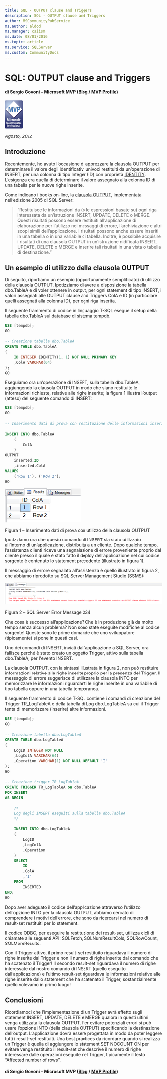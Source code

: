 ```yaml
---
title: SQL - OUTPUT clause and Triggers
description: SQL - OUTPUT clause and Triggers
author: MSCommunityPubService
ms.author: aldod
ms.manager: csiism
ms.date: 08/01/2016
ms.topic: article
ms.service: SQLServer
ms.custom: CommunityDocs
---
```


# SQL: OUTPUT clause and Triggers

#### di Sergio Govoni – Microsoft MVP ([Blog](http://community.ugiss.org/blogs/sgovoni) / [MVP Profile](http://mvp.microsoft.com/profiles/Sergio.Govoni))

![](./img/SQL-OUTPUT-clause-e-triggers/image1.png)


*Agosto, 2012*

Introduzione
------------

Recentemente, ho avuto l’occasione di apprezzare la clausola OUTPUT per
determinare il valore degli identificativi univoci restituiti da
un’operazione di INSERT, per una colonna di tipo Integer (ID) con
proprietà
[IDENTITY](http://msdn.microsoft.com/en-us/library/aa933196(v=sql.80).aspx).
L’esigenza era quella di determinare il valore assegnato alla colonna ID
di una tabella per le nuove righe inserite.

Come indicano i books on-line, la [clausola
OUTPUT](http://msdn.microsoft.com/en-us/library/ms177564.aspx),
implementata nell’edizione 2005 di SQL Server:

> “Restituisce le informazioni da (o le espressioni basate su) ogni
    riga interessata da un’istruzione INSERT, UPDATE, DELETE o MERGE.
    Questi risultati possono essere restituiti all’applicazione di
    elaborazione per l’utilizzo nei messaggi di errore, l’archiviazione
    e altri scopi simili dell’applicazione. I risultati possono anche
    essere inseriti in una tabella o in una variabile di tabella.
    Inoltre, è possibile acquisire i risultati di una clausola OUTPUT in
    un’istruzione nidificata INSERT, UPDATE, DELETE o MERGE e inserire
    tali risultati in una vista o tabella di destinazione.”

Un esempio di utilizzo della clausola OUTPUT
--------------------------------------------

Di seguito, riportiamo un esempio (opportunamente semplificato) di
utilizzo della clausola OUTPUT. Ipotizziamo di avere a disposizione la
tabella dbo.TableA e di voler ottenere in output, per ogni statement di
tipo INSERT, i valori assegnati alle OUTPUT clause and Triggers ColA e ID (in particolare
quelli assegnati alla colonna ID), per ogni riga inserita.

Il seguente frammento di codice in linguaggio T-SQL esegue il setup
della tabella dbo.TableA sul database di sistema tempdb.

```SQL
USE [tempdb];
GO

-- Creazione tabella dbo.TableA
CREATE TABLE dbo.TableA
(
    ID INTEGER IDENTITY(1, 1) NOT NULL PRIMARY KEY
    ,ColA VARCHAR(64)
);
GO
```

Eseguiamo ora un’operazione di INSERT, sulla tabella dbo.TableA,
aggiungendo la clausola OUTPUT in modo che siano restituite le
informazioni richieste, relative alle righe inserite; la figura 1
illustra l’output (atteso) del seguente comando di INSERT:

```SQL
USE [tempdb];
GO

-- Inserimento dati di prova con restituzione delle informazioni inserite

INSERT INTO dbo.TableA
    (
        ColA
    )
OUTPUT
    inserted.ID
    ,inserted.ColA
VALUES
    ('Row 1'), ('Row 2');
GO
```

![](./img/SQL-OUTPUT-clause-e-triggers/image2.png)

Figura 1 – Inserimento dati di prova con utilizzo della clausola OUTPUT

Ipotizziamo ora che questo comando di INSERT sia stato utilizzato
all’interno di un’applicazione, distribuita a un cliente. Dopo qualche
tempo, l’assistenza clienti riceve una segnalazione di errore
proveniente proprio dal cliente presso il quale è stato fatto il deploy
dell’applicazione nel cui codice sorgente è contenuto lo statement
precedente (illustrato in figura 1).

Il messaggio di errore segnalato all’assistenza è quello illustrato in
figura 2, che abbiamo riprodotto su SQL Server Management Studio (SSMS):

![](./img/SQL-OUTPUT-clause-e-triggers/image3.png)

Figura 2 – SQL Server Error Message 334

Che cosa è successo all’applicazione? Che è in produzione già da molto
tempo senza alcun problema? Non sono state eseguite modifiche al codice
sorgente! Queste sono le prime domande che uno sviluppatore
(tipicamente) si pone in questi casi.

Uno dei comandi di INSERT, inviati dall’applicazione a SQL Server, ora
fallisce perché è stato creato un oggetto Trigger, attivo sulla tabella
dbo.TableA, per l'evento INSERT.

La clausola OUTPUT, con la sintassi illustrata in figura 2, non può
restituire informazioni relative alle righe inserite proprio per la
presenza del Trigger. Il messaggio di errore suggerisce di utilizzare la
clausola INTO per memorizzare le informazioni riguardanti le righe
inserite in una variabile di tipo tabella oppure in una tabella
temporanea.

Il seguente frammento di codice T-SQL contiene i comandi di creazione
del Trigger TR\_LogTableA e della tabella di Log dbo.LogTableA su cui il
Trigger tenta di memorizzare (inserire) altre informazioni.

```SQL
USE [tempdb];
GO

-- Creazione tabella dbo.LogTableA
CREATE TABLE dbo.LogTableA
(
    LogID INTEGER NOT NULL
    ,LogColA VARCHAR(64)
    ,Operation VARCHAR(1) NOT NULL DEFAULT 'I'
);
GO

-- Creazione trigger TR_LogTableA
CREATE TRIGGER TR_LogTableA on dbo.TableA
FOR INSERT
AS BEGIN

    /*
    Log degli INSERT eseguiti sulla tabella dbo.TableA
    */

    INSERT INTO dbo.LogTableA
    (
        LogID
        ,LogColA
        ,Operation
    )
    SELECT
        ID
        ,ColA
        ,'I'
    FROM
        INSERTED
END;
GO
```
Dopo aver adeguato il codice dell’applicazione attraverso l’utilizzo
dell’opzione INTO per la clausola OUTPUT, abbiamo cercato di comprendere
i motivi dell’errore, che sono da ricercarsi nel numero di result-set
restituiti per lo statement.

Il codice ODBC, per eseguire la restituzione dei result-set, utilizza
cicli di chiamate alle seguenti API: SQLFetch, SQLNumResultCols,
SQLRowCount, SQLMoreResults.

Con il Trigger attivo, il primo result-set restituito riguardava il
numero di righe inserite dal Trigger e non il numero di righe inserite
dal comando che ha scatenato il Trigger! Il secondo result-set
riguardava il numero di righe interessate dal nostro comando di INSERT
(quello eseguito dall’applicazione) e l’ultimo result-set riguardava le
informazioni relative alle righe inserite dallo statement che ha
scatenato il Trigger, sostanzialmente quello volevamo in primo luogo!

Conclusioni
-----------

Ricordiamoci che l’implementazione di un Trigger avrà effetto sugli
statement INSERT, UPDATE, DELETE e MERGE qualora in questi ultimi venga
utilizzata la clausola OUTPUT. Per evitare potenziali errori si può
usare l’opzione INTO (della clausola OUTPUT) specificando la
destinazione dell’output. L’applicazione dovrà essere progettata in modo
da poter leggere tutti i result-set restituiti. Una best practices da
ricordare quando si realizza un Trigger è quella di aggiungere lo
statement SET NOCOUNT ON per evitare venga restituito il result-set che
descrive il numero di righe interessare dalle operazioni eseguite nel
Trigger, tipicamente il testo “Affected number of rows”.

#### di Sergio Govoni – Microsoft MVP ([Blog](http://community.ugiss.org/blogs/sgovoni) / [MVP Profile](http://mvp.microsoft.com/profiles/Sergio.Govoni))






